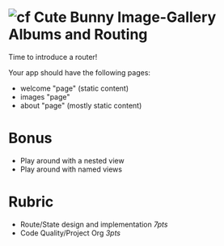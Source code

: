 ![cf](http://i.imgur.com/7v5ASc8.png) Cute Bunny Image-Gallery Albums and Routing
===

Time to introduce a router!

Your app should have the following pages:

* welcome "page" (static content)
* images "page"
* about "page" (mostly static content)

# Bonus

* Play around with a nested view
* Play around with named views

# Rubric

* Route/State design and implementation *7pts*
* Code Quality/Project Org *3pts*
